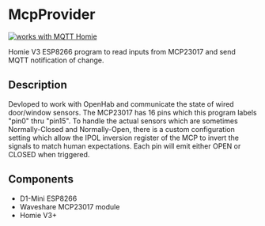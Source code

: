 # McpProvider
<a href="https://homieiot.github.io/">
  <img src="https://homieiot.github.io/img/works-with-homie.png" alt="works with MQTT Homie">
</a>

Homie V3 ESP8266 program to read inputs from MCP23017 and send MQTT notification of change.

## Description
Devloped to work with OpenHab and communicate the state of wired door/window sensors.  The MCP23017 has 16 pins which this program labels "pin0" thru "pin15".  To handle the actual sensors which are sometimes Normally-Closed and Normally-Open, there is a custom configuration setting which allow the IPOL inversion register of the MCP to invert the signals to match human expectations.  Each pin will emit either OPEN or CLOSED when triggered.

## Components

* D1-Mini ESP8266
* Waveshare MCP23017 module
* Homie V3+

